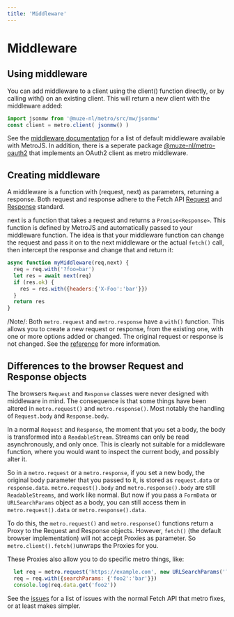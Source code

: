 ```yaml
---
title: 'Middleware'
---
```

# Middleware

## Using middleware

You can add middleware to a client using the client() function directly, or by calling with() on an existing client. This will return a new client with the middleware added:

```javascript
import jsonmw from '@muze-nl/metro/src/mw/jsonmw'
const client = metro.client( jsonmw() )
```

See the [middleware documentation](./middleware/) for a list of default middleware available with MetroJS. In addition, there is a seperate package [@muze-nl/metro-oauth2](https://github.com/muze-nl/metro-oauth2/) that implements an OAuth2 client as metro middleware.

## Creating middleware

A middleware is a function with (request, next) as parameters, returning a response. Both request and response adhere to the Fetch API [Request](https://developer.mozilla.org/en-US/docs/Web/API/Request) and [Response](https://developer.mozilla.org/en-US/docs/Web/API/Response) standard.

next is a function that takes a request and returns a `Promise<Response>`. This function is defined by MetroJS and automatically passed to your middleware function. The idea is that your middleware function can change the request and pass it on to the next middleware or the actual `fetch()` call, then intercept the response and change that and return it:

```javascript
async function myMiddleware(req,next) {
  req = req.with('?foo=bar')
  let res = await next(req)
  if (res.ok) {
    res = res.with({headers:{'X-Foo':'bar'}})
  }
  return res
}
```

/Note/: Both `metro.request` and `metro.response` have a `with()` function. This allows you to create a new request or response, from the existing one, with one or more options added or changed. The original request or response is not changed. See the [reference](./reference/) for more information.

## Differences to the browser Request and Response objects

The browsers `Request` and `Response` classes were never designed with middleware in mind. The consequence is that some things have been altered in `metro.request()` and `metro.response()`. Most notably the handling of `Request.body` and `Response.body`.

In a normal `Request` and `Response`, the moment that you set a body, the body is transformed into a `ReadableStream`. Streams can only be read asynchronously, and only once. This is clearly not suitable for a middleware function, where you would want to inspect the current body, and possibly alter it.

So in a `metro.request` or a `metro.response`, if you set a new body, the original body parameter that you passed to it, is stored as `request.data` or `response.data`. `metro.request().body` and `metro.response().body` are still `ReadableStreams`, and work like normal. But now if you pass a `FormData` or `URLSearchParams` object as a body, you can still access them in `metro.request().data` or `metro.response().data`.

To do this, the `metro.request()` and `metro.response()` functions return a Proxy to the Request and Response objects. However, `fetch()` (the default browser implementation) will not accept Proxies as parameter. So `metro.client().fetch()`unwraps the Proxies for you.

These Proxies also allow you to do specific metro things, like:
```javascript
  let req = metro.request('https://example.com', new URLSearchParams('?foo=bar'))
  req = req.with({searchParams: {'foo2':'bar'}})
  console.log(req.data.get('foo2'))
```

See the [issues](./issues.md) for a list of issues with the normal Fetch API that metro fixes, or at least makes simpler.
